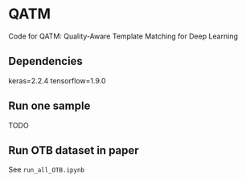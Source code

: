 # QATM
Code for QATM: Quality-Aware Template Matching for Deep Learning


## Dependencies
keras=2.2.4
tensorflow=1.9.0

## Run one sample
TODO

## Run OTB dataset in paper
See `run_all_OTB.ipynb`
